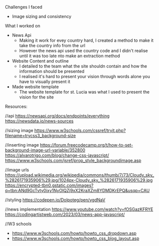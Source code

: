 Challenges I faced
- Image sizing and consistency

What I worked on
- News Api
  - Making it work for evey country hard, I created a method to make it take the country info from the url 
  - However the news api used the country code and I didn't realise until it was too late nto make an extraction method
- Website Content and outline
  - I detailed to the team what the site shouldn contain and how the information should be presented
  - I realised it's hard to present your vision through words alone you have to visually present it
- Made website template
  - The website template for st. Lucia was what I used to present the vision for the site

  
Resources:

//api
https://newsapi.org/docs/endpoints/everything
https://newsdata.io/news-sources

//sizing image
https://www.w3schools.com/cssref/tryit.php?filename=trycss3_background-size

//inserting image
https://forum.freecodecamp.org/t/how-to-set-background-image-url-variable/352800
https://alvarotrigo.com/blog/change-css-javascript/
https://www.w3schools.com/jsref/prop_style_backgroundimage.asp


//image urls
https://upload.wikimedia.org/wikipedia/commons/thumb/7/73/Cloudy_sky_%2826171935906%29.jpg/1024px-Cloudy_sky_%2826171935906%29.jpg
https://encrypted-tbn0.gstatic.com/images?q=tbn:ANd9GcTvty0ixy1NyOlQZj9xX2KraXZm8YDMDKrEPQ&usqp=CAU


//styling
https://codepen.io/Dolpoteg/pen/vgdNaV

//news implementation
https://www.youtube.com/watch?v=fOSGazKFRYE
https://codingartistweb.com/2023/03/news-app-javascript/

//W3 schools
- https://www.w3schools.com/howto/howto_css_dropdown.asp
- https://www.w3schools.com/howto/howto_css_blog_layout.asp

